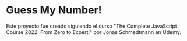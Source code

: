 # Guess My Number!

Este proyecto fue creado siguiendo el curso "The Complete JavaScript Course 2022: From Zero to Expert!" por Jonas Schmedtmann en Udemy.
